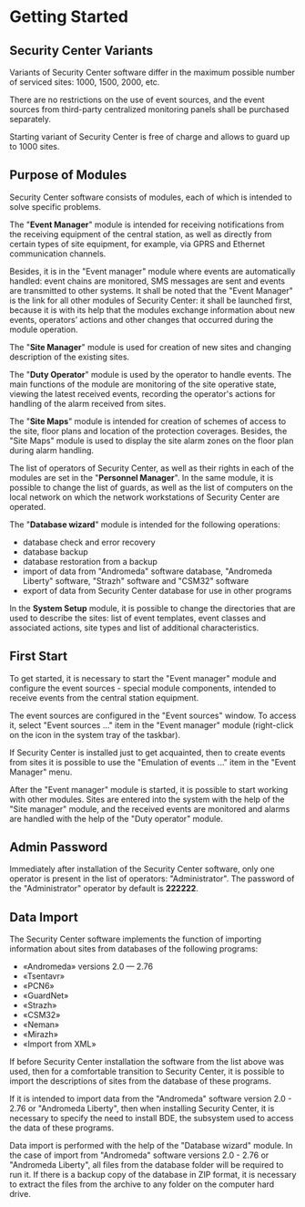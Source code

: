 # Getting Started

## Security Center Variants

Variants of Security Center software differ in the maximum possible number of serviced sites: 1000, 1500, 2000, etc.

There are no restrictions on the use of event sources, and the event sources from third-party centralized monitoring panels shall be purchased separately.

Starting variant of Security Center is free of charge and allows to guard up to 1000 sites.

## Purpose of Modules

Security Center software consists of modules, each of which is intended to solve specific problems.

The "**Event Manager**" module is intended for receiving notifications from the receiving equipment of the central station, as well as directly from certain types of site equipment, for example, via GPRS and Ethernet communication channels. 

Besides, it is in the "Event manager" module where events are automatically handled: event chains are monitored, SMS messages are sent and events are transmitted to other systems. 
It shall be noted that the "Event Manager" is the link for all other modules of Security Center: it shall be launched first, because it is with its help that the modules exchange information about new events, operators’ actions and other changes that occurred during the module operation.

The "**Site Manager**" module is used for creation of new sites and changing description of the existing sites.

The "**Duty Operator**" module is used by the operator to handle events. The main functions of the module are monitoring of the site operative state, viewing the latest received events, recording the operator's actions for handling of the alarm received from sites.

The "**Site Maps**" module is intended for creation of schemes of access to the site, floor plans and location of the protection coverages. Besides, the "Site Maps" module is used to display the site alarm zones on the floor plan during alarm handling.

The list of operators of Security Center, as well as their rights in each of the modules are set in the "**Personnel Manager**". In the same module, it is possible to change the list of guards, as well as the list of computers on the local network on which the network workstations of Security Center are operated.

The "**Database wizard**" module is intended for the following operations:

* database check and error recovery
* database backup
* database restoration from a backup
* import of data from "Andromeda" software database, "Andromeda Liberty" software, "Strazh" software and "CSM32" software
* export of data from Security Center database for use in other programs

In the **System Setup** module, it is possible to change the directories that are used to describe the sites: list of event templates, event classes and associated actions, site types and list of additional characteristics.

## First Start

To get started, it is necessary to start the "Event manager" module and configure the event sources - special module components, intended to receive events from the central station equipment.

The event sources are configured in the "Event sources" window. To access it, select "Event sources ..." item in the "Event manager" module (right-click on the icon in the system tray of the taskbar).

If Security Center is installed just to get acquainted, then to create events from sites it is possible to use the "Emulation of events ..." item in the "Event Manager" menu.

After the "Event manager" module is started, it is possible to start working with other modules. Sites are entered into the system with the help of the "Site manager" module, and the received events are monitored and alarms are handled with the help of the "Duty operator" module.

## Admin Password

Immediately after installation of the Security Center software, only one operator is present in the list of operators: "Administrator". The password of the "Administrator" operator by default is **222222**.

## Data Import

The Security Center software implements the function of importing information about sites from databases of the following programs:

* «Andromeda» versions 2.0 — 2.76
* «Tsentavr»
* «PCN6»
* «GuardNet»
* «Strazh»
* «CSM32»
* «Neman»
* «Mirazh»
* «Import from XML»

If before Security Center installation the software from the list above was used, then for a comfortable transition to Security Center, it is possible to import the descriptions of sites from the database of these programs.

If it is intended to import data from the "Andromeda" software version 2.0 - 2.76 or "Andromeda Liberty", then when installing Security Center, it is necessary to specify the need to install BDE, the subsystem used to access the data of these programs.

Data import is performed with the help of the "Database wizard" module. In the case of import from "Andromeda" software versions 2.0 - 2.76 or "Andromeda Liberty", all files from the database folder will be required to run it. If there is a backup copy of the database in ZIP format, it is necessary to extract the files from the archive to any folder on the computer hard drive.
